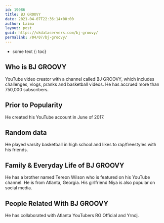 ```yaml
---
id: 19086
title: BJ GROOVY
date: 2021-04-07T22:36:14+00:00
author: Laima
layout: post
guid: https://ukdataservers.com/bj-groovy/
permalink: /04/07/bj-groovy/
---
```


* some text
{: toc}


## Who is BJ GROOVY
                  
                  
                  
YouTube video creator with a channel called BJ GROOVY, which includes challenges, vlogs, pranks and basketball videos. He has accrued more than 750,000 subscribers. 
                  
              
            
              
            
                
                
                
## Prior to Popularity
                  
                  
                  
He created his YouTube account in June of 2017. 
                  
              
            
              
            
                
                
                
## Random data
                  
                  
                  
He played varsity basketball in high school and likes to rap/freestyles with his friends. 
                  
              
            
              
            
                
                
                
## Family & Everyday Life of BJ GROOVY
                  
                  
                  
He has a brother named Tereon Wilson who is featured on his YouTube channel. He is from Atlanta, Georgia. His girlfriend Niya is also popular on social media.
                  
              
            
              
            
                
                
                
## People Related With BJ GROOVY
                  
                  
                  
He has collaborated with Atlanta YouTubers RG Official and Yrndj. 
                  
              
            
              
            
                
              
            
              
              
            
            
              
            
          
          
          
